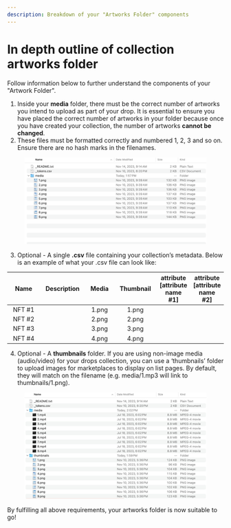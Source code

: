 ```yaml
---
description: Breakdown of your "Artworks Folder" components
---
```


# In depth outline of collection artworks folder

Follow information below to further understand the components of your "Artwork Folder".

1. Inside your **media** folder, there must be the correct number of artworks you intend to upload as part of your drop. It is essential to ensure you have placed the correct number of artworks in your folder because once you have created your collection, the number of artworks **cannot be changed**.
2. These files must be formatted correctly and numbered 1, 2, 3 and so on. Ensure there are no hash marks in the filenames.

<figure><img src="../../../.gitbook/assets/media 1.png" alt=""><figcaption></figcaption></figure>

3. Optional - A single **.csv** file containing your collection’s metadata. Below is an example of what your .csv file can look like:

<table><thead><tr><th width="115" align="center">Name</th><th width="118" align="center">Description</th><th width="80" align="center">Media</th><th width="114" align="center">Thumbnail</th><th align="center">attribute [attribute name #1]</th><th align="center">attribute [attribute name #2]</th></tr></thead><tbody><tr><td align="center">NFT #1</td><td align="center"></td><td align="center">1.png</td><td align="center">1.png</td><td align="center"></td><td align="center"></td></tr><tr><td align="center">NFT #2</td><td align="center"></td><td align="center">2.png</td><td align="center">2.png</td><td align="center"></td><td align="center"></td></tr><tr><td align="center">NFT #3</td><td align="center"></td><td align="center">3.png</td><td align="center">3.png</td><td align="center"></td><td align="center"></td></tr><tr><td align="center">NFT #4</td><td align="center"></td><td align="center">4.png</td><td align="center">4.png</td><td align="center"></td><td align="center"></td></tr></tbody></table>

4. Optional - A **thumbnails** folder. If you are using non-image media (audio/video) for your drops collection, you can use a ‘thumbnails’ folder to upload images for marketplaces to display on list pages. By default, they will match on the filename (e.g. media/1.mp3 will link to thumbnails/1.png).

<figure><img src="../../../.gitbook/assets/media 2.jpeg" alt=""><figcaption></figcaption></figure>

By fulfilling all above requirements, your artworks folder is now suitable to go!&#x20;
